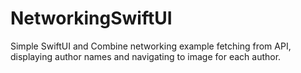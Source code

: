 # NetworkingSwiftUI
Simple SwiftUI and Combine networking example fetching from API, displaying author names and navigating to image for each author.  
